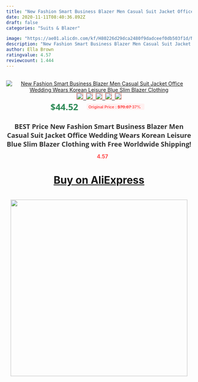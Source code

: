 ```yaml
---
title: "New Fashion Smart Business Blazer Men Casual Suit Jacket Office Wedding Wears Korean Leisure Blue Slim Blazer Clothing"
date: 2020-11-11T08:40:36.892Z
draft: false
categories: "Suits & Blazer"

image: "https://ae01.alicdn.com/kf/H80226d29dca2480f9dadceef0db503f1d/New-Fashion-Smart-Business-Blazer-Men-Casual-Suit-Jacket-Office-Wedding-Wears-Korean-Leisure-Blue-Slim.jpg"
description: "New Fashion Smart Business Blazer Men Casual Suit Jacket Office Wedding Wears Korean Leisure Blue Slim Blazer Clothing"
author: Ella Brown
ratingvalue: 4.57
reviewcount: 1.444
---
```

<br>
<div style="text-align: center;">
<a href="https://s.click.aliexpress.com/e/_9xq4oV" target="_blank" rel="nofollow noopener noreferrer"><img alt="New Fashion Smart Business Blazer Men Casual Suit Jacket Office Wedding Wears Korean Leisure Blue Slim Blazer Clothing" class="magnifier-image" src="https://ae01.alicdn.com/kf/H80226d29dca2480f9dadceef0db503f1d/New-Fashion-Smart-Business-Blazer-Men-Casual-Suit-Jacket-Office-Wedding-Wears-Korean-Leisure-Blue-Slim.jpg_640x640.jpg">
<br>
<img style="border:1px solid salmon" src="https://ae01.alicdn.com/kf/H80226d29dca2480f9dadceef0db503f1d/New-Fashion-Smart-Business-Blazer-Men-Casual-Suit-Jacket-Office-Wedding-Wears-Korean-Leisure-Blue-Slim.jpg_120x120.jpg">&nbsp;&nbsp;<img style="border:1px solid salmon" src="https://ae01.alicdn.com/kf/Hcd62941ff60f47aca177eab7e3f4127aW/New-Fashion-Smart-Business-Blazer-Men-Casual-Suit-Jacket-Office-Wedding-Wears-Korean-Leisure-Blue-Slim.jpg_120x120.jpg">&nbsp;&nbsp;<img style="border:1px solid salmon" src="https://ae01.alicdn.com/kf/Hf56d30bf28084d11adf60bfbd0f23d9bb/New-Fashion-Smart-Business-Blazer-Men-Casual-Suit-Jacket-Office-Wedding-Wears-Korean-Leisure-Blue-Slim.jpg_120x120.jpg">&nbsp;&nbsp;<img style="border:1px solid salmon" src="https://ae01.alicdn.com/kf/H9a13bac047e64dc9955ed05378a8c0a2f/New-Fashion-Smart-Business-Blazer-Men-Casual-Suit-Jacket-Office-Wedding-Wears-Korean-Leisure-Blue-Slim.jpg_120x120.jpg">&nbsp;&nbsp;<img style="border:1px solid salmon" src="https://ae01.alicdn.com/kf/H0f60d08d2dc24a8d989d397aed535213y/New-Fashion-Smart-Business-Blazer-Men-Casual-Suit-Jacket-Office-Wedding-Wears-Korean-Leisure-Blue-Slim.jpg_120x120.jpg"></a></div><br0>
<div style="text-align: center;"><span style="background-color: white; border: 0px; box-sizing: border-box; color: seagreen; display: inline-block; font-family: &quot;open sans&quot; , &quot;arial&quot; , &quot;helvetica&quot; , sans-serif , &quot;heiti&quot;; font-size: 24px; font-stretch: inherit; font-weight: 700; line-height: inherit; margin: 0px 10px 0px 0px; padding: 0px; vertical-align: middle;">$44.52 </span>
<span style="background: rgb(255 , 241 , 241); border-radius: 3px; border: 0px; box-sizing: border-box; color: #ff4747; display: inline-block; font-family: inherit; font-size: 12px; font-stretch: inherit; font-style: inherit; font-variant: inherit; font-weight: 600; line-height: inherit; margin: 0px; padding: 2px 5px; transform: scale(0.9); vertical-align: middle;">Original Price : <b style="text-decoration: line-through;">$70.67 </b> 37%&nbsp;&nbsp;</span></div>
<h1 style="color: #333333; display: inline-block; font-family: &quot;open sans&quot; , &quot;arial&quot; , &quot;helvetica&quot; , sans-serif , &quot;heiti&quot;; font-size: 18px; font-stretch: inherit; font-weight: 700; text-align: center;">BEST Price New Fashion Smart Business Blazer Men Casual Suit Jacket Office Wedding Wears Korean Leisure Blue Slim Blazer Clothing with Free Worldwide Shipping!</h1>
<div style="color: #ff4747; text-align: center;">
<img src="https://4.bp.blogspot.com/-M0ZcTcb-5uY/XleCXlxnR4I/AAAAAAAAAEc/OrjgMkXV1oMQFaCRZj5HQwOCBcu3w1FegCPcBGAYYCw/s1600/star.png" style="height: 15px;">&nbsp;<b>4.57</b></div>
<div class="button_cont" align="center"><a class="buynow_a" href="https://s.click.aliexpress.com/e/_9xq4oV" target="_blank" rel="nofollow noopener noreferrer"><H1>Buy on AliExpress</H1></a></div><br>
<div class="separator" style="clear: both; text-align: center;">
<img src="https://lh3.googleusercontent.com/-pTy5HemUv9M/XlePHvY0dAI/AAAAAAAAAE4/0nX5iRUoIWY8eMW9Dpxeirr157OZliDIgCLcBGAsYHQ/s1600/badge.gif" width="480">
</div>
